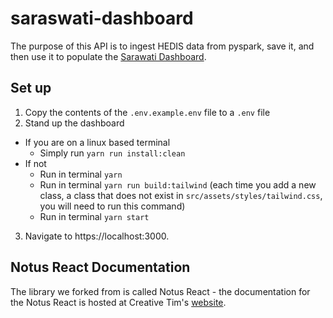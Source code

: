 # saraswati-dashboard
The purpose of this API is to ingest HEDIS data from pyspark, save it, and then use it to populate the [Sarawati Dashboard](https://github.com/amida-tech/saraswati-dashboard).

## Set up
1. Copy the contents of the `.env.example.env` file to a `.env` file 
2. Stand up the dashboard 
  - If you are on a linux based terminal 
    - Simply run `yarn run install:clean`
  - If not 
    - Run in terminal `yarn`
    - Run in terminal `yarn run build:tailwind` (each time you add a new class, a class that does not exist in `src/assets/styles/tailwind.css`, you will need to run this command)
    - Run in terminal `yarn start`
3. Navigate to https://localhost:3000.


## Notus React Documentation
The library we forked from is called Notus React - the documentation for the Notus React is hosted at Creative Tim's <a href="https://www.creative-tim.com/learning-lab/tailwind/react/overview/notus?ref=nr-readme" target="_blank">website</a>.
